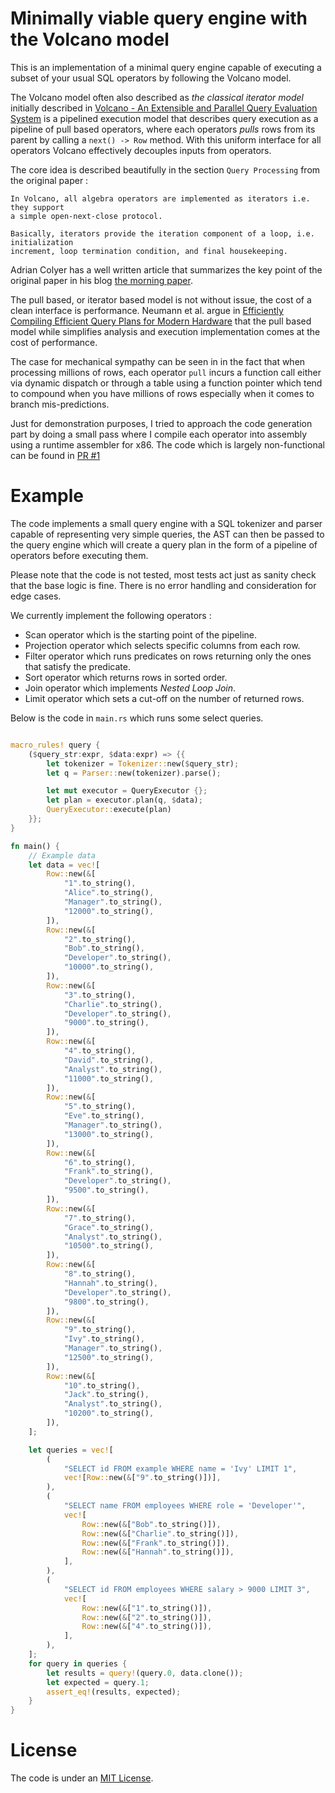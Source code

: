 # Minimally viable query engine with the Volcano model

This is an implementation of a minimal query engine capable of executing
a subset of your usual SQL operators by following the Volcano model.

The Volcano model often also described as *the classical iterator model* 
initially described in [Volcano - An Extensible and Parallel Query Evaluation System](https://dl.acm.org/doi/10.1109/69.273032)
is a pipelined execution model that describes query execution as a pipeline
of pull based operators, where each operators *pulls* rows from its parent by
calling a `next() -> Row` method.
With this uniform interface for all operators Volcano effectively decouples
inputs from operators.

The core idea is described beautifully in the section `Query Processing` from
the original paper :

```
In Volcano, all algebra operators are implemented as iterators i.e. they support
a simple open-next-close protocol.

Basically, iterators provide the iteration component of a loop, i.e. initialization
increment, loop termination condition, and final housekeeping.
```

Adrian Colyer has a well written article that summarizes the key point of
the original paper in his blog [the morning paper](https://blog.acolyer.org/2015/02/11/encapsulation-of-parallelism-in-the-volcano-query-processing-system/).

The pull based, or iterator based model is not without issue, the cost of
a clean interface is performance. Neumann et al. argue in [Efficiently Compiling Efficient Query Plans
for Modern Hardware](https://www.vldb.org/pvldb/vol4/p539-neumann.pdf) that
the pull based model while simplifies analysis and execution implementation
comes at the cost of performance.

The case for mechanical sympathy can be seen in in the fact that when processing
millions of rows, each operator `pull` incurs a function call either via dynamic
dispatch or through a table using a function pointer which tend to compound when
you have millions of rows especially when it comes to branch mis-predictions.

Just for demonstration purposes, I tried to approach the code generation part by
doing a small pass where I compile each operator into assembly using a runtime
assembler for x86. The code which is largely non-functional can be found in [PR #1](https://github.com/clflushopt/eocene/pull/1)

# Example

The code implements a small query engine with a SQL tokenizer and parser capable
of representing very simple queries, the AST can then be passed to the query engine
which will create a query plan in the form of a pipeline of operators before executing
them.

Please note that the code is not tested, most tests act just as sanity check that
the base logic is fine. There is no error handling and consideration for edge cases.

We currently implement the following operators :

* Scan operator which is the starting point of the pipeline.
* Projection operator which selects specific columns from each row.
* Filter operator which runs predicates on rows returning only the ones that satisfy
  the predicate.
* Sort operator which returns rows in sorted order.
* Join operator which implements *Nested Loop Join*.
* Limit operator which sets a cut-off on the number of returned rows.

Below is the code in `main.rs` which runs some select queries.

``` rust

macro_rules! query {
    ($query_str:expr, $data:expr) => {{
        let tokenizer = Tokenizer::new($query_str);
        let q = Parser::new(tokenizer).parse();

        let mut executor = QueryExecutor {};
        let plan = executor.plan(q, $data);
        QueryExecutor::execute(plan)
    }};
}

fn main() {
    // Example data
    let data = vec![
        Row::new(&[
            "1".to_string(),
            "Alice".to_string(),
            "Manager".to_string(),
            "12000".to_string(),
        ]),
        Row::new(&[
            "2".to_string(),
            "Bob".to_string(),
            "Developer".to_string(),
            "10000".to_string(),
        ]),
        Row::new(&[
            "3".to_string(),
            "Charlie".to_string(),
            "Developer".to_string(),
            "9000".to_string(),
        ]),
        Row::new(&[
            "4".to_string(),
            "David".to_string(),
            "Analyst".to_string(),
            "11000".to_string(),
        ]),
        Row::new(&[
            "5".to_string(),
            "Eve".to_string(),
            "Manager".to_string(),
            "13000".to_string(),
        ]),
        Row::new(&[
            "6".to_string(),
            "Frank".to_string(),
            "Developer".to_string(),
            "9500".to_string(),
        ]),
        Row::new(&[
            "7".to_string(),
            "Grace".to_string(),
            "Analyst".to_string(),
            "10500".to_string(),
        ]),
        Row::new(&[
            "8".to_string(),
            "Hannah".to_string(),
            "Developer".to_string(),
            "9800".to_string(),
        ]),
        Row::new(&[
            "9".to_string(),
            "Ivy".to_string(),
            "Manager".to_string(),
            "12500".to_string(),
        ]),
        Row::new(&[
            "10".to_string(),
            "Jack".to_string(),
            "Analyst".to_string(),
            "10200".to_string(),
        ]),
    ];

    let queries = vec![
        (
            "SELECT id FROM example WHERE name = 'Ivy' LIMIT 1",
            vec![Row::new(&["9".to_string()])],
        ),
        (
            "SELECT name FROM employees WHERE role = 'Developer'",
            vec![
                Row::new(&["Bob".to_string()]),
                Row::new(&["Charlie".to_string()]),
                Row::new(&["Frank".to_string()]),
                Row::new(&["Hannah".to_string()]),
            ],
        ),
        (
            "SELECT id FROM employees WHERE salary > 9000 LIMIT 3",
            vec![
                Row::new(&["1".to_string()]),
                Row::new(&["2".to_string()]),
                Row::new(&["4".to_string()]),
            ],
        ),
    ];
    for query in queries {
        let results = query!(query.0, data.clone());
        let expected = query.1;
        assert_eq!(results, expected);
    }
}

```


# License

The code is under an [MIT License](LICENSE).
